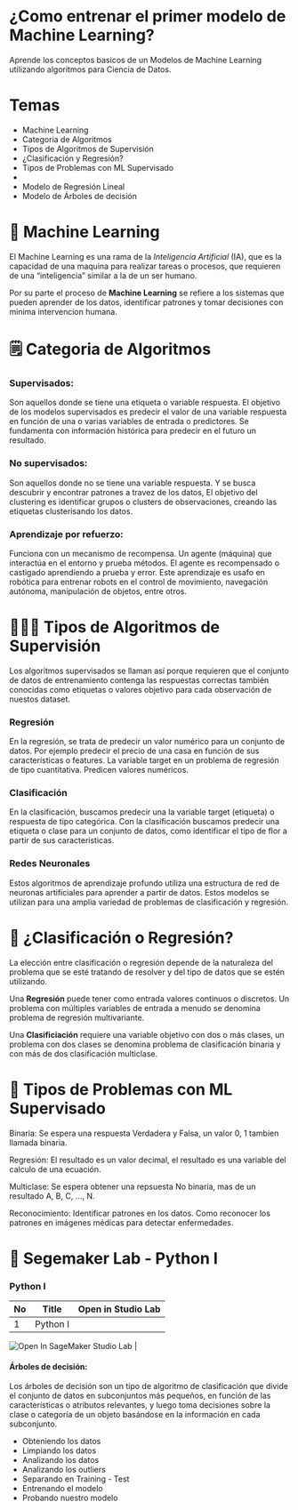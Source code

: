 # ¿Como entrenar el primer modelo de Machine Learning?

Aprende los conceptos basicos de un Modelos de Machine Learning utilizando algoritmos para Ciencia de Datos. 

# Temas

* Machine Learning
* Categoria de Algoritmos
* Tipos de Algoritmos de Supervisión
* ¿Clasificación y Regresión?
* Tipos de Problemas con ML Supervisado
* 
* Modelo de Regresión Lineal
* Modelo de Árboles de decisión



# 🧠 Machine Learning

El Machine Learning es una rama de la *Inteligencia Artificial* (IA), que es la capacidad de una maquina para realizar tareas o procesos, que requieren de una “inteligencia” similar a la de un ser humano.

Por su parte el proceso de **Machine Learning** se refiere a los sistemas que pueden aprender de los datos, identificar patrones y tomar decisiones con minima intervencion humana.

# :spiral_notepad: Categoria de Algoritmos

### Supervisados:

Son aquellos donde se tiene una etiqueta o variable respuesta. El objetivo de los modelos supervisados es predecir el valor de una variable respuesta en función de una o varias variables de entrada o predictores. Se fundamenta con información histórica para predecir en el futuro un resultado.

### No supervisados: 

Son aquellos donde no se tiene una variable respuesta. Y se busca descubrir y encontrar patrones a travez de los datos, El objetivo del clustering es identificar grupos o clusters de observaciones, creando las etiquetas clusterisando los datos.

### Aprendizaje por refuerzo: 

Funciona con un mecanismo de recompensa. Un agente (máquina) que interactúa en el entorno y prueba métodos. El agente es recompensado o castigado aprendiendo a prueba y error. Este aprendizaje es usafo en robótica para entrenar robots en el control de movimiento, navegación autónoma, manipulación de objetos, entre otros.


# 👨🏻‍💻 Tipos de Algoritmos de Supervisión

Los algoritmos supervisados se llaman así porque requieren que el conjunto de datos de entrenamiento contenga las respuestas correctas también conocidas como etiquetas o valores objetivo para cada observación de nuestos dataset. 

### Regresión

En la regresión, se trata de predecir un valor numérico para un conjunto de datos. Por ejemplo predecir el precio de una casa en función de sus características o features. La variable target en un problema de regresión de tipo cuantitativa. Predicen valores numéricos. 

### Clasificación

En la clasificación, buscamos predecir una la variable target (etiqueta) o respuesta de tipo categórica. Con la clasificación buscamos predecir una etiqueta o clase para un conjunto de datos, como identificar el tipo de flor a partir de sus características. 

### Redes Neuronales

Estos algoritmos de aprendizaje profundo utiliza una estructura de red de neuronas artificiales para aprender a partir de datos. Estos modelos se utilizan para una amplia variedad de problemas de clasificación y regresión.

# 🤔 ¿Clasificación o Regresión?

La elección entre clasificación o regresión depende de la naturaleza del problema que se esté tratando de resolver y del tipo de datos que se estén utilizando.

Una **Regresión** puede tener como entrada valores continuos o discretos. Un problema con múltiples variables de entrada a menudo se denomina problema de regresión multivariante.

Una **Clasificiación** requiere una variable objetivo con dos o más clases, un problema con dos clases se denomina problema de clasificación binaria y con más de dos clasificación multiclase.


# 🎲 Tipos de Problemas con ML Supervisado

Binaria: Se espera una respuesta Verdadera y Falsa, un valor 0, 1 tambien llamada binaria.

Regresión: El resultado es un valor decimal, el resultado es una variable del calculo de una ecuación.

Multiclase: Se espera obtener una repsuesta No binaria, mas de un resultado A, B, C, ..., N. 

Reconocimiento: Identificar patrones en los datos. Como reconocer los patrones en imágenes médicas para detectar enfermedades.

# :notebook: Segemaker Lab - Python I

### Python I

| No | Title | Open in Studio Lab |
|----|-------|--------------------|
|   1|Python I | <a href="https://studiolab.sagemaker.aws/import/github/org/repo/blob/master/path/to/notebook.ipynb">
  <img src="https://studiolab.sagemaker.aws/studiolab.svg" alt="Open In SageMaker Studio Lab"/>
</a> |





  





#### Árboles de decisión:

Los árboles de decisión son un tipo de algoritmo de clasificación que divide el conjunto de datos en subconjuntos más pequeños, en función de las características o atributos relevantes, y luego toma decisiones sobre la clase o categoría de un objeto basándose en la información en cada subconjunto.




* Obteniendo los datos
* Limpiando los datos
* Analizando los datos
* Analizando los outliers
* Separando en Training - Test
* Entrenando el modelo
* Probando nuestro modelo
